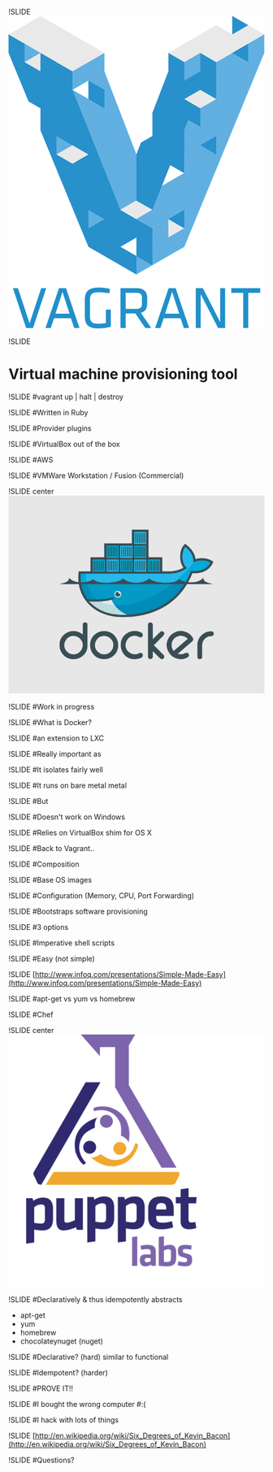 !SLIDE 
![vagrant...](images/Vagrant.png)

!SLIDE
# Virtual machine provisioning tool

!SLIDE
#vagrant up | halt | destroy 

!SLIDE 
#Written in Ruby

!SLIDE
#Provider plugins

!SLIDE 
#VirtualBox out of the box

!SLIDE
#AWS

!SLIDE
#VMWare Workstation / Fusion (Commercial)

!SLIDE center
![Docker](images/Docker-logo-011.png)

!SLIDE
#Work in progress

!SLIDE
#What is Docker?

!SLIDE
#an extension to LXC

!SLIDE
#Really important as

!SLIDE
#It isolates fairly well

!SLIDE
#It runs on bare metal metal

!SLIDE
#But

!SLIDE
#Doesn't work on Windows

!SLIDE
#Relies on VirtualBox shim for OS X 

!SLIDE
#Back to Vagrant..

!SLIDE
#Composition

!SLIDE
#Base OS images

!SLIDE
#Configuration (Memory, CPU, Port Forwarding)

!SLIDE
#Bootstraps software provisioning


!SLIDE
#3 options

!SLIDE
#Imperative shell scripts

!SLIDE
#Easy (not simple)

!SLIDE
[http://www.infoq.com/presentations/Simple-Made-Easy](http://www.infoq.com/presentations/Simple-Made-Easy)

!SLIDE
#apt-get vs yum vs homebrew

!SLIDE
#Chef

!SLIDE center
![puppet...](images/puppet-labs-logo.png) 

!SLIDE
#Declaratively & thus idempotently abstracts
* apt-get
* yum
* homebrew
* chocolateynuget (nuget)

!SLIDE
#Declarative? (hard)
similar to functional

!SLIDE
#Idempotent? (harder)

!SLIDE 
#PROVE IT!!

!SLIDE
#I bought the wrong computer 
#:(

!SLIDE 
#I hack with lots of things 

!SLIDE
[http://en.wikipedia.org/wiki/Six_Degrees_of_Kevin_Bacon](http://en.wikipedia.org/wiki/Six_Degrees_of_Kevin_Bacon)

!SLIDE
#Questions? 



